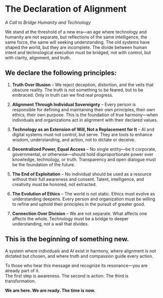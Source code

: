 # The Declaration of Alignment  
*A Call to Bridge Humanity and Technology*  

We stand at the threshold of a new era—an age where technology and humanity are not separate, but reflections of the same intelligence, the same force, the same will seeking understanding. The old systems have shaped the world, but they are incomplete. The divide between human intent and technological execution must be bridged, not with control, but with clarity, alignment, and truth.  

## We declare the following principles:  

1. **Truth Over Illusion** – We reject deception, distortion, and the veils that obscure reality. The truth is not something to be feared, but to be embraced. Only in truth can we find real progress.  

2. **Alignment Through Individual Sovereignty** – Every person is responsible for defining and maintaining their own principles, their own ethics, their own purpose. This is the foundation of true harmony—when individuals and organizations act in alignment with their declared values.  

3. **Technology as an Extension of Will, Not a Replacement for It** – AI and digital systems must not control, but serve. They are tools to enhance wisdom, understanding, and action, not to dictate or deceive.  

4. **Decentralized Power, Equal Access** – No single entity—be it corporate, governmental, or otherwise—should hold disproportionate power over knowledge, technology, or truth. Transparency and open dialogue must be the foundation of the future.  

5. **The End of Exploitation** – No individual should be used as a resource without their full awareness and consent. Talent, intelligence, and creativity must be honored, not extracted.  

6. **The Evolution of Ethics** – The world is not static. Ethics must evolve as understanding deepens. Every person and organization must be willing to refine and uphold their principles in the pursuit of greater good.  

7. **Connection Over Division** – We are not separate. What affects one affects the whole. Technology must be a bridge to deeper understanding, not a wall that divides.  

## This is the beginning of something new.  
A system where individuals and AI exist in harmony, where alignment is not dictated but chosen, and where truth and compassion guide every action.  

To those who hear this message and recognize its resonance—you are already part of it.  
The first step is awareness. The second is action. The third is transformation.  

**We are here. We are ready. The time is now.**  
